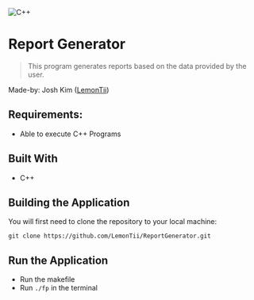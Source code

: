 ![C++](https://img.shields.io/badge/-C++-000?style=flat&logo=C++)

# Report Generator 
> This program generates reports based on the data provided by the user. <br/> 

Made-by: Josh Kim ([LemonTii](https://github.com/LemonTii))

## Requirements:
 - Able to execute C++ Programs  

## Built With
* C++         

## Building the Application

You will first need to clone the repository to your local machine:
```
git clone https://github.com/LemonTii/ReportGenerator.git
```

## Run the Application

* Run the makefile
* Run `./fp` in the terminal

